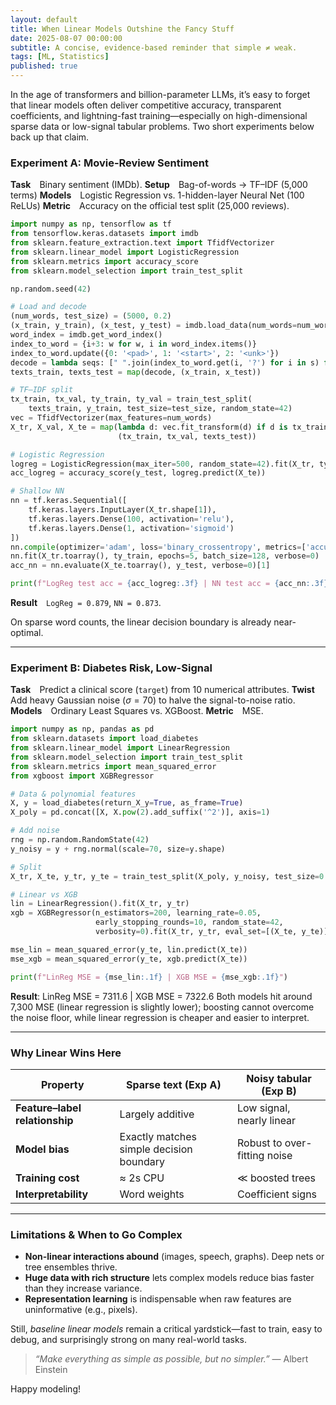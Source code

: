 ```yaml
---
layout: default
title: When Linear Models Outshine the Fancy Stuff
date: 2025-08-07 00:00:00
subtitle: A concise, evidence-based reminder that simple ≠ weak.
tags: [ML, Statistics]
published: true
---
```


In the age of transformers and billion-parameter LLMs, it’s easy to forget that linear models often deliver competitive accuracy, transparent coefficients, and lightning-fast training—especially on high-dimensional sparse data or low-signal tabular problems. Two short experiments below back up that claim.

### Experiment A: Movie-Review Sentiment

**Task** Binary sentiment (IMDb).
**Setup** Bag-of-words $\rightarrow$ TF–IDF (5,000 terms)
**Models** Logistic Regression vs. 1-hidden-layer Neural Net (100 ReLUs)
**Metric** Accuracy on the official test split (25,000 reviews).

```python
import numpy as np, tensorflow as tf
from tensorflow.keras.datasets import imdb
from sklearn.feature_extraction.text import TfidfVectorizer
from sklearn.linear_model import LogisticRegression
from sklearn.metrics import accuracy_score
from sklearn.model_selection import train_test_split

np.random.seed(42)

# Load and decode
(num_words, test_size) = (5000, 0.2)
(x_train, y_train), (x_test, y_test) = imdb.load_data(num_words=num_words)
word_index = imdb.get_word_index()
index_to_word = {i+3: w for w, i in word_index.items()}
index_to_word.update({0: '<pad>', 1: '<start>', 2: '<unk>'})
decode = lambda seqs: [" ".join(index_to_word.get(i, '?') for i in s) for s in seqs]
texts_train, texts_test = map(decode, (x_train, x_test))

# TF–IDF split
tx_train, tx_val, ty_train, ty_val = train_test_split(
    texts_train, y_train, test_size=test_size, random_state=42)
vec = TfidfVectorizer(max_features=num_words)
X_tr, X_val, X_te = map(lambda d: vec.fit_transform(d) if d is tx_train else vec.transform(d),
                        (tx_train, tx_val, texts_test))

# Logistic Regression
logreg = LogisticRegression(max_iter=500, random_state=42).fit(X_tr, ty_train)
acc_logreg = accuracy_score(y_test, logreg.predict(X_te))

# Shallow NN
nn = tf.keras.Sequential([
    tf.keras.layers.InputLayer(X_tr.shape[1]),
    tf.keras.layers.Dense(100, activation='relu'),
    tf.keras.layers.Dense(1, activation='sigmoid')
])
nn.compile(optimizer='adam', loss='binary_crossentropy', metrics=['accuracy'])
nn.fit(X_tr.toarray(), ty_train, epochs=5, batch_size=128, verbose=0)
acc_nn = nn.evaluate(X_te.toarray(), y_test, verbose=0)[1]

print(f"LogReg test acc = {acc_logreg:.3f} | NN test acc = {acc_nn:.3f}")
```

**Result** `LogReg = 0.879`, `NN = 0.873`. 

On sparse word counts, the linear decision boundary is already near-optimal.

---

### Experiment B: Diabetes Risk, Low-Signal

**Task** Predict a clinical score (`target`) from 10 numerical attributes.
**Twist** Add heavy Gaussian noise ($\sigma = 70$) to halve the signal-to-noise ratio.
**Models** Ordinary Least Squares vs. XGBoost.
**Metric** MSE.

```python
import numpy as np, pandas as pd
from sklearn.datasets import load_diabetes
from sklearn.linear_model import LinearRegression
from sklearn.model_selection import train_test_split
from sklearn.metrics import mean_squared_error
from xgboost import XGBRegressor

# Data & polynomial features
X, y = load_diabetes(return_X_y=True, as_frame=True)
X_poly = pd.concat([X, X.pow(2).add_suffix('^2')], axis=1)

# Add noise
rng = np.random.RandomState(42)
y_noisy = y + rng.normal(scale=70, size=y.shape)

# Split
X_tr, X_te, y_tr, y_te = train_test_split(X_poly, y_noisy, test_size=0.3, random_state=42)

# Linear vs XGB
lin = LinearRegression().fit(X_tr, y_tr)
xgb = XGBRegressor(n_estimators=200, learning_rate=0.05,
                   early_stopping_rounds=10, random_state=42,
                   verbosity=0).fit(X_tr, y_tr, eval_set=[(X_te, y_te)], verbose=False)

mse_lin = mean_squared_error(y_te, lin.predict(X_te))
mse_xgb = mean_squared_error(y_te, xgb.predict(X_te))

print(f"LinReg MSE = {mse_lin:.1f} | XGB MSE = {mse_xgb:.1f}")
```

**Result**: LinReg MSE = 7311.6 | XGB MSE = 7322.6
Both models hit around 7,300 MSE (linear regression is slightly lower); boosting cannot overcome the noise floor, while linear regression is cheaper and easier to interpret.

---

### Why Linear Wins Here

| Property                       | Sparse text (Exp A)                      | Noisy tabular (Exp B)        |
| ------------------------------ | ---------------------------------------- | ---------------------------- |
| **Feature–label relationship** | Largely additive                         | Low signal, nearly linear    |
| **Model bias**                 | Exactly matches simple decision boundary | Robust to over-fitting noise |
| **Training cost**              | $\approx$ 2s CPU                         | $\ll$ boosted trees          |
| **Interpretability**           | Word weights                             | Coefficient signs            |

---

### Limitations & When to Go Complex

* **Non-linear interactions abound** (images, speech, graphs). Deep nets or tree ensembles thrive.
* **Huge data with rich structure** lets complex models reduce bias faster than they increase variance.
* **Representation learning** is indispensable when raw features are uninformative (e.g., pixels).

Still, *baseline linear models* remain a critical yardstick—fast to train, easy to debug, and surprisingly strong on many real-world tasks.


> *“Make everything as simple as possible, but no simpler.”* — Albert Einstein

Happy modeling!
